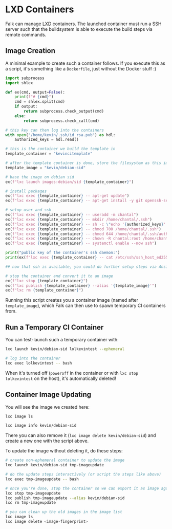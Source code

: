 LXD Containers
==============

Falk can manage [LXD](https://linuxcontainers.org/lxd/) containers.
The launched container must run a SSH server such that the buildsystem is able to execute the build steps via remote commands.


## Image Creation

A minimal example to create such a container follows.
If you execute this as a script, it's something like a `Dockerfile`, just without the Docker stuff :)

```python
import subprocess
import shlex

def ex(cmd, output=False):
    print(f"# {cmd}")
    cmd = shlex.split(cmd)
    if output:
        return subprocess.check_output(cmd)
    else:
        return subprocess.check_call(cmd)

# this key can then log into the containers
with open("/home/kevin/.ssh/id_rsa.pub") as hdl:
    authorized_keys = hdl.read()

# this is the container we build the template in
template_container = "kevincitemplate"

# after the template container is done, store the filesystem as this image
template_image = "kevin/debian-sid"

# base the image on debian sid
ex(f"lxc launch images:debian/sid {template_container}")

# install packages
ex(f"lxc exec {template_container} -- apt-get update")
ex(f"lxc exec {template_container} -- apt-get install -y git openssh-server")

# setup user and ssh
ex(f"lxc exec {template_container} -- useradd -m chantal")
ex(f"lxc exec {template_container} -- mkdir /home/chantal/.ssh")
ex(f"lxc exec {template_container} -- sh -c \"echo '{authorized_keys}' > /home/chantal/.ssh/authorized_keys\"")
ex(f"lxc exec {template_container} -- chmod 700 /home/chantal/.ssh")
ex(f"lxc exec {template_container} -- chmod 644 /home/chantal/.ssh/authorized_keys")
ex(f"lxc exec {template_container} -- chown -R chantal:root /home/chantal/.ssh")
ex(f"lxc exec {template_container} -- systemctl enable --now ssh")

print("public key of the container's ssh daemon:")
print(ex(f"lxc exec {template_container} -- cat /etc/ssh/ssh_host_ed25519_key.pub", output=True).decode())

## now that ssh is available, you could do further setup steps via Ansible, for example.

# stop the container and convert it to an image
ex(f"lxc stop {template_container}")
ex(f"lxc publish {template_container} --alias '{template_image}'")
ex(f"lxc rm {template_container}")
```

Running this script creates you a container image (named after `template_image`), which Falk can then use to spawn temporary CI containers from.


## Run a Temporary CI Container

You can test-launch such a temporary container with:

```bash
lxc launch kevin/debian-sid lolkevintest --ephemeral

# log into the container
lxc exec lolkevintest -- bash
```

When it's turned off (`poweroff` in the container or with `lxc stop lolkevintest` on the host), it's automatically deleted!


## Container Image Updating

You will see the image we created here:
```bash
lxc image ls

lxc image info kevin/debian-sid
```

There you can also remove it (`lxc image delete kevin/debian-sid`) and create a new one with the script above.

To update the image without deleting it, do these steps:
```bash
# create non-ephemeral container to update the image
lxc launch kevin/debian-sid tmp-imageupdate

# do the update steps interactively (or script the steps like above)
lxc exec tmp-imageupdate -- bash

# once you're done, stop the container so we can export it as image again
lxc stop tmp-imageupdate
lxc publish tmp-imageupdate --alias kevin/debian-sid
lxc rm tmp-imageupdate

# you can clean up the old images in the image list
lxc image ls
lxc image delete <image-fingerprint>
```
